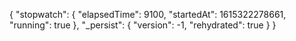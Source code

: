 {
    "stopwatch": {
        "elapsedTime": 9100,
        "startedAt": 1615322278661,
        "running": true
    },
    "_persist": {
        "version": -1,
        "rehydrated": true
    }
}